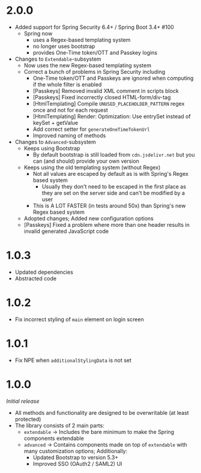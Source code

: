 # 2.0.0
* Added support for Spring Security 6.4+ / Spring Boot 3.4+ #100
  * Spring now
    * uses a Regex-based templating system
    * no longer uses bootstrap
    * provides One-Time token/OTT and Passkey logins
* Changes to ``Extendable``-subsystem
  * Now uses the new Regex-based templating system
  * Correct a bunch of problems in Spring Security including
    * One-Time token/OTT and Passkeys are ignored when computing if the whole filter is enabled
    * [Passkeys] Removed invalid XML comment in scripts block
    * [Passkeys] Fixed incorrectly closed HTML-form/div-tag
    * [HtmlTemplating] Compile ``UNUSED_PLACEHOLDER_PATTERN`` regex once and not for each request
    * [HtmlTemplating] Render: Optimization: Use entrySet instead of keySet + getValue
    * Add correct setter for ``generateOneTimeTokenUrl``
    * Improved naming of methods
* Changes to ``Advanced``-subsystem
  * Keeps using Bootstrap
    * By default bootstrap is still loaded from ``cdn.jsdelivr.net`` but you can (and should) provide your own version
  * Keeps using the old templating system (without Regex)
    * Not all values are escaped by default as is with Spring's Regex based system
      * Usually they don't need to be escaped in the first place as they are set on the server side and can't be modified by a user
    * This is A LOT FASTER (in tests around 50x) than Spring's new Regex based system
  * Adopted changes; Added new configuration options
  * [Passkeys] Fixed a problem where more than one header results in invalid generated JavaScript code

# 1.0.3
* Updated dependencies
* Abstracted code

# 1.0.2
* Fix incorrect styling of ``main`` element on login screen

# 1.0.1
* Fix NPE when ``additionalStylingData`` is not set

# 1.0.0
<i>Initial release</i>
* All methods and functionality are designed to be overwritable (at least protected)
* The library consists of 2 main parts:
  * ``extendable`` → Includes the bare minimum to make the Spring components extendable
  * ``advanced`` → Contains components made on top of ``extendable`` with many customization options; Additionally:
    * Updated Bootstrap to version 5.3+
    * Improved SSO (OAuth2 / SAML2) UI
